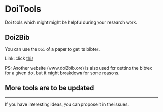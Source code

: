 # DoiTools
Doi tools which might might be helpful during your research work. 

## Doi2Bib
You can use the `Doi` of a paper to get its bibtex. 

Link: click [this](https://doilink.netlify.app/)

PS: Another website (www.doi2bib.org) is also used for getting the bibtex for a given doi, but it might breakdown for some reasons. 

## More tools are to be updated

---
If you have interesting ideas, you can propose it in the issues. 
